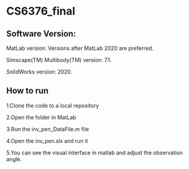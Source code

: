 # CS6376_final
## Software Version:
MatLab version: Versions after MatLab 2020 are preferred.

Simscape(TM) Multibody(TM) version: 7.1.

SolidWorks version: 2020.


## How to run

1.Clone the code to a local repository

2.Open the folder in MatLab

3.Run the inv_pen_DataFile.m file

4.Open the inv_pen.slx and run it

5.You can see the visual interface in matlab and adjust the observation angle.
